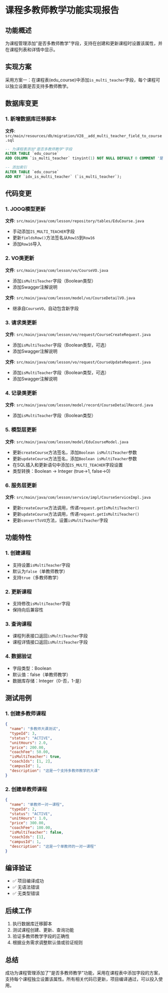 # 课程多教师教学功能实现报告

## 功能概述
为课程管理添加"是否多教师教学"字段，支持在创建和更新课程时设置该属性，并在课程列表和详情中显示。

## 实现方案
采用方案一：在课程表(edu_course)中添加`is_multi_teacher`字段，每个课程可以独立设置是否支持多教师教学。

## 数据库变更

### 1. 新增数据库迁移脚本
**文件**: `src/main/resources/db/migration/V28__add_multi_teacher_field_to_course.sql`

```sql
-- 为课程表添加"是否多教师教学"字段
ALTER TABLE `edu_course`
ADD COLUMN `is_multi_teacher` tinyint(1) NOT NULL DEFAULT 0 COMMENT '是否多教师教学：0-否，1-是' AFTER `coach_fee`;

-- 添加索引
ALTER TABLE `edu_course`
ADD KEY `idx_is_multi_teacher` (`is_multi_teacher`);
```

## 代码变更

### 1. JOOQ模型更新
**文件**: `src/main/java/com/lesson/repository/tables/EduCourse.java`
- 手动添加`IS_MULTI_TEACHER`字段
- 更新`fieldsRow()`方法签名从`Row15`到`Row16`
- 添加`Row16`导入

### 2. VO类更新
**文件**: `src/main/java/com/lesson/vo/CourseVO.java`
- 添加`isMultiTeacher`字段（Boolean类型）
- 添加Swagger注解说明

**文件**: `src/main/java/com/lesson/model/vo/CourseDetailVO.java`
- 继承自`CourseVO`，自动包含新字段

### 3. 请求类更新
**文件**: `src/main/java/com/lesson/vo/request/CourseCreateRequest.java`
- 添加`isMultiTeacher`字段（Boolean类型，可选）
- 添加Swagger注解说明

**文件**: `src/main/java/com/lesson/vo/request/CourseUpdateRequest.java`
- 添加`isMultiTeacher`字段（Boolean类型，可选）
- 添加Swagger注解说明

### 4. 记录类更新
**文件**: `src/main/java/com/lesson/model/record/CourseDetailRecord.java`
- 添加`isMultiTeacher`字段（Boolean类型）

### 5. 模型层更新
**文件**: `src/main/java/com/lesson/model/EduCourseModel.java`
- 更新`createCourse`方法签名，添加`Boolean isMultiTeacher`参数
- 更新`updateCourse`方法签名，添加`Boolean isMultiTeacher`参数
- 在SQL插入和更新语句中添加`IS_MULTI_TEACHER`字段设置
- 类型转换：Boolean -> Integer (true->1, false->0)

### 6. 服务层更新
**文件**: `src/main/java/com/lesson/service/impl/CourseServiceImpl.java`
- 更新`createCourse`方法调用，传递`request.getIsMultiTeacher()`
- 更新`updateCourse`方法调用，传递`request.getIsMultiTeacher()`
- 更新`convertToVO`方法，设置`isMultiTeacher`字段

## 功能特性

### 1. 创建课程
- 支持设置`isMultiTeacher`字段
- 默认为`false`（单教师教学）
- 支持`true`（多教师教学）

### 2. 更新课程
- 支持修改`isMultiTeacher`字段
- 保持向后兼容性

### 3. 查询课程
- 课程列表接口返回`isMultiTeacher`字段
- 课程详情接口返回`isMultiTeacher`字段

### 4. 数据验证
- 字段类型：Boolean
- 默认值：false（单教师教学）
- 数据库存储：Integer（0-否，1-是）

## 测试用例

### 1. 创建多教师课程
```json
{
  "name": "多教师大课测试",
  "typeId": 3,
  "status": "ACTIVE",
  "unitHours": 2.0,
  "price": 200.00,
  "coachFee": 50.00,
  "isMultiTeacher": true,
  "coachIds": [1, 2],
  "campusId": 1,
  "description": "这是一个支持多教师教学的大课"
}
```

### 2. 创建单教师课程
```json
{
  "name": "单教师一对一课程",
  "typeId": 2,
  "status": "ACTIVE",
  "unitHours": 1.0,
  "price": 300.00,
  "coachFee": 100.00,
  "isMultiTeacher": false,
  "coachIds": [1],
  "campusId": 1,
  "description": "这是一个单教师的一对一课程"
}
```

## 编译验证
- ✅ 项目编译成功
- ✅ 无语法错误
- ✅ 无类型错误

## 后续工作
1. 执行数据库迁移脚本
2. 测试课程创建、更新、查询功能
3. 验证多教师教学字段的正确性
4. 根据业务需求调整默认值或验证规则

## 总结
成功为课程管理添加了"是否多教师教学"功能，采用在课程表中添加字段的方案，支持每个课程独立设置该属性。所有相关代码已更新，项目编译通过，可以投入使用。 